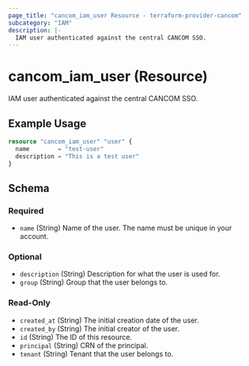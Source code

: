 ```yaml
---
page_title: "cancom_iam_user Resource - terraform-provider-cancom"
subcategory: "IAM"
description: |-
  IAM user authenticated against the central CANCOM SSO.
---
```


# cancom_iam_user (Resource)

IAM user authenticated against the central CANCOM SSO.

## Example Usage

```terraform
resource "cancom_iam_user" "user" {
  name        = "test-user"
  description = "This is a test user"
}
```

<!-- schema generated by tfplugindocs -->
## Schema

### Required

- `name` (String) Name of the user. The name must be unique in your account.

### Optional

- `description` (String) Description for what the user is used for.
- `group` (String) Group that the user belongs to.

### Read-Only

- `created_at` (String) The initial creation date of the user.
- `created_by` (String) The initial creator of the user.
- `id` (String) The ID of this resource.
- `principal` (String) CRN of the principal.
- `tenant` (String) Tenant that the user belongs to.
